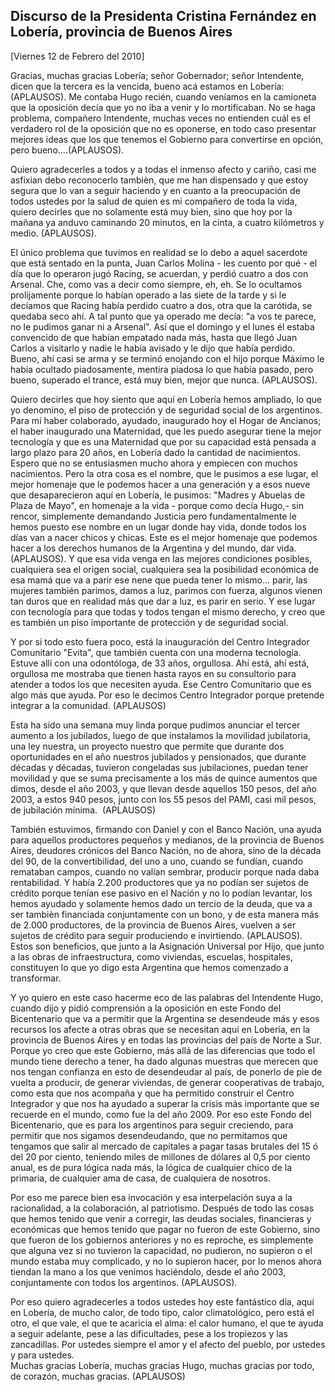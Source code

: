 Discurso de la Presidenta Cristina Fernández en Lobería, provincia de Buenos Aires
----------------------------------------------------------------------------------

[Viernes 12 de Febrero del 2010]

Gracias, muchas gracias Lobería; señor Gobernador; señor Intendente,
dicen que la tercera es la vencida, bueno acá estamos en Lobería:
(APLAUSOS). Me contaba Hugo recién, cuando veníamos en la camioneta que
la oposición decía que yo no iba a venir y lo mortificaban. No se haga
problema, compañero Intendente, muchas veces no entienden cuál es el
verdadero rol de la oposición que no es oponerse, en todo caso presentar
mejores ideas que los que tenemos el Gobierno para convertirse en
opción, pero bueno....(APLAUSOS).

Quiero agradecerles a todos y a todas el inmenso afecto y cariño, casi
me asfixian debo reconocerlo tambièn, que me han dispensado y que estoy
segura que lo van a seguir haciendo y en cuanto a la preocupación de
todos ustedes por la salud de quien es mi compañero de toda la vida,
quiero decirles que no solamente está muy bien, sino que hoy por la
mañana ya anduvo caminando 20 minutos, en la cinta, a cuatro kilómetros
y medio. (APLAUSOS).

El único problema que tuvimos en realidad se lo debo a aquel sacerdote
que está sentado en la punta, Juan Carlos Molina - les cuento por qué -
el día que lo operaron jugó Racing, se acuerdan, y perdió cuatro a dos
con Arsenal. Che, como vas a decir como siempre, eh, eh. Se lo ocultamos
prolijamente porque lo habían operado a las siete de la tarde y si le
decíamos que Racing había perdido cuatro a dos, otra que la carótida, se
quedaba seco ahí. A tal punto que ya operado me decía: "a vos te parece,
no le pudimos ganar ni a Arsenal". Así que el domingo y el lunes él
estaba convencido de que habían empatado nada más, hasta que llegó Juan
Carlos a visitarlo y nadie le había avisado y le dijo que había perdido.
Bueno, ahí casi se arma y se terminó enojando con el hijo porque Máximo
le había ocultado piadosamente, mentira piadosa lo que había pasado,
pero bueno, superado el trance, está muy bien, mejor que nunca.
(APLAUSOS).

Quiero decirles que hoy siento que aquí en Lobería hemos ampliado, lo
que yo denomino, el piso de protección y de seguridad social de los
argentinos. Para mí haber colaborado, ayudado, inaugurado hoy el Hogar
de Ancianos; el haber inaugurado una Maternidad, que les puedo asegurar
tiene la mejor tecnología y que es una Maternidad que por su capacidad
está pensada a largo plazo para 20 años, en Lobería dado la cantidad de
nacimientos. Espero que no se entusiasmen mucho ahora y empiecen con
muchos nacimientos. Pero la otra cosa es el nombre, que le pusimos a ese
lugar, el mejor homenaje que le podemos hacer a una generación y a esos
nueve que desaparecieron aquí en Lobería, le pusimos: "Madres y Abuelas
de Plaza de Mayo", en homenaje a la vida - porque como decía Hugo,- sin
rencor, simplemente demandando Justicia pero fundamentalmente le hemos
puesto ese nombre en un lugar donde hay vida, donde todos los días van a
nacer chicos y chicas. Este es el mejor homenaje que podemos hacer a los
derechos humanos de la Argentina y del mundo, dar vida. (APLAUSOS). Y
que esa vida venga en las mejores condiciones posibles, cualquiera sea
el origen social, cualquiera sea la posibilidad económica de esa mamá
que va a parir ese nene que pueda tener lo mismo... parir, las mujeres
también parimos, damos a luz, parimos con fuerza, algunos vienen tan
duros que en realidad más que dar a luz, es parir en serio. Y ese lugar
con tecnología para que todas y todos tengan el mismo derecho, y creo
que es también un piso importante de protección y de seguridad social.

Y por si todo esto fuera poco, está la inauguración del Centro
Integrador Comunitario "Evita", que también cuenta con una moderna
tecnología. Estuve allí con una odontóloga, de 33 años, orgullosa. Ahí
está, ahí está, orgullosa me mostraba que tienen hasta rayos en su
consultorio para atender a todos los que necesiten ayuda. Ese Centro
Comunitario que es algo más que ayuda. Por eso le decimos Centro
Integrador porque pretende integrar a la comunidad. (APLAUSOS)

Esta ha sido una semana muy linda porque pudimos anunciar el tercer
aumento a los jubilados, luego de que instalamos la movilidad
jubilatoria, una ley nuestra, un proyecto nuestro que permite que
durante dos oportunidades en el año nuestros jubilados y pensionados,
que durante décadas y décadas, tuvieron congeladas sus jubilaciones,
puedan tener movilidad y que se suma precisamente a los más de quince
aumentos que dimos, desde el año 2003, y que llevan desde aquellos 150
pesos, del año 2003, a estos 940 pesos, junto con los 55 pesos del PAMI,
casi mil pesos, de jubilación mínima.  (APLAUSOS)

También estuvimos, firmando con Daniel y con el Banco Nación, una ayuda
para aquellos productores pequeños y medianos, de la provincia de Buenos
Aires, deudores crónicos del Banco Nación, no de ahora, sino de la
década del 90, de la convertibilidad, del uno a uno, cuando se fundían,
cuando remataban campos, cuando no valían sembrar, producir porque nada
daba rentabilidad. Y había 2.200 productores que ya no podían ser
sujetos de crédito porque tenían ese pasivo en el Nación y no lo podían
levantar, los hemos ayudado y solamente hemos dado un tercio de la
deuda, que va a ser tambièn financiada conjuntamente con un bono, y de
esta manera más de 2.000 productores, de la provincia de Buenos Aires,
vuelven a ser sujetos de crédito para seguir produciendo e invirtiendo.
(APLAUSOS). Estos son beneficios, que junto a la Asignación Universal
por Hijo, que junto a las obras de infraestructura, como viviendas,
escuelas, hospitales, constituyen lo que yo digo esta Argentina que
hemos comenzado a transformar.

Y yo quiero en este caso hacerme eco de las palabras del Intendente
Hugo, cuando dijo y pidió comprensión a la oposición en este Fondo del
Bicentenario que va a permitir que la Argentina se desendeude más y esos
recursos los afecte a otras obras que se necesitan aquí en Lobería, en
la provincia de Buenos Aires y en todas las provincias del país de Norte
a Sur. Porque yo creo que este Gobierno, más allá de las diferencias que
todo el mundo tiene derecho a tener, ha dado algunas muestras que
merecen que nos tengan confianza en esto de desendeudar al país, de
ponerlo de pie de vuelta a producir, de generar viviendas, de generar
cooperativas de trabajo, como esta que nos acompaña y que ha permitido
construir el Centro Integrador y que nos ha ayudado a superar la crisis
más importante que se recuerde en el mundo, como fue la del año 2009.
Por eso este Fondo del Bicentenario, que es para los argentinos para
seguir creciendo, para permitir que nos sigamos desendeudando, que no
permitamos que tengamos que salir al mercado de capitales a pagar tasas
brutales del 15 ó del 20 por ciento, teniendo miles de millones de
dólares al 0,5 por ciento anual, es de pura lógica nada más, la lógica
de cualquier chico de la primaria, de cualquier ama de casa, de
cualquiera de nosotros.

Por eso me parece bien esa invocación y esa interpelación suya a la
racionalidad, a la colaboración, al patriotismo. Después de todo las
cosas que hemos tenido que venir a corregir, las deudas sociales,
financieras y económicas que hemos tenido que pagar no fueron de este
Gobierno, sino que fueron de los gobiernos anteriores y no es reproche,
es simplemente que alguna vez si no tuvieron la capacidad, no pudieron,
no supieron o el mundo estaba muy complicado, y no lo supieron hacer,
por lo menos ahora tiendan la mano a los que venimos haciéndolo, desde
el año 2003, conjuntamente con todos los argentinos. (APLAUSOS).

Por eso quiero agradecerles a todos ustedes hoy este fantástico día,
aquí en Lobería, de mucho calor, de todo tipo, calor climatológico, pero
está el otro, el que vale, el que te acaricia el alma: el calor humano,
el que te ayuda a seguir adelante, pese a las dificultades, pese a los
tropiezos y las zancadillas. Por ustedes siempre el amor y el afecto del
pueblo, por ustedes y para ustedes.\
 Muchas gracias Lobería, muchas gracias Hugo, muchas gracias por todo,
de corazón, muchas gracias. (APLAUSOS)
